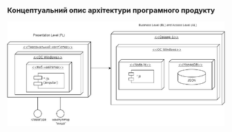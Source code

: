 ### Концептуальний опис архітектури програмного продукту

![image](https://github.com/oleksandrblazhko/ai204-palona/blob/ai204-palona_with_laboratory_work_4/1-SoftwareRequirements/1.5-SoftwareProjectPlanning/1.5.1-SoftwareArchitectConcept/SoftwareArchitectConcept.jpg)
